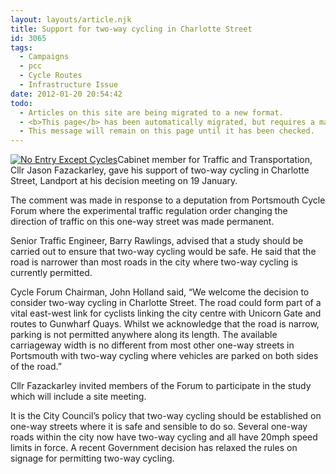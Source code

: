 ```yaml
---
layout: layouts/article.njk
title: Support for two-way cycling in Charlotte Street
id: 3065
tags:
  - Campaigns
  - pcc
  - Cycle Routes
  - Infrastructure Issue
date: 2012-01-20 20:54:42
todo:
  - Articles on this site are being migrated to a new format.
  - <b>This page</b> has been automatically migrated, but requires a manual check-&amp;-tune to ensure the format and links all work as expected.
  - This message will remain on this page until it has been checked.
---
```


[![No Entry Except Cycles](http://www.pompeybug.co.uk/wp-content/uploads/2012/01/No-Entry-except-cycles-217x300.jpg "No Entry Except Cycles")](http://www.pompeybug.co.uk/wp-content/uploads/2012/01/No-Entry-except-cycles.jpg)Cabinet member for Traffic and Transportation, Cllr Jason Fazackarley, gave his support of two-way cycling in Charlotte Street, Landport at his decision meeting on 19 January.

The comment was made in response to a deputation from Portsmouth Cycle Forum where the experimental traffic regulation order changing the direction of traffic on this one-way street was made permanent.

Senior Traffic Engineer, Barry Rawlings, advised that a study should be carried out to ensure that two-way cycling would be safe. He said that the road is narrower than most roads in the city where two-way cycling is currently permitted.

Cycle Forum Chairman, John Holland said, “We welcome the decision to consider two-way cycling in Charlotte Street. The road could form part of a vital east-west link for cyclists linking the city centre with Unicorn Gate and routes to Gunwharf Quays. Whilst we acknowledge that the road is narrow, parking is not permitted anywhere along its length. The available carriageway width is no different from most other one-way streets in Portsmouth with two-way cycling where vehicles are parked on both sides of the road.”

Cllr Fazackarley invited members of the Forum to participate in the study which will include a site meeting.

It is the City Council’s policy that two-way cycling should be established on one-way streets where it is safe and sensible to do so. Several one-way roads within the city now have two-way cycling and all have 20mph speed limits in force. A recent Government decision has relaxed the rules on signage for permitting two-way cycling.

&nbsp;